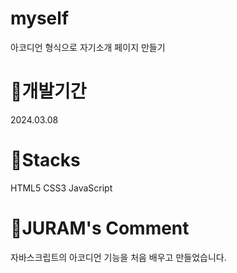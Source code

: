 # myself
아코디언 형식으로 자기소개 페이지 만들기

# 🎵개발기간
2024.03.08

# 🎵Stacks
HTML5 CSS3 JavaScript

# 🎵JURAM's Comment
자바스크립트의 아코디언 기능을 처음 배우고 만들었습니다.
